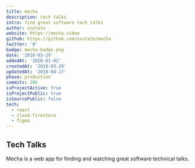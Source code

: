 ```yaml
---
title: mecha
description: tech talks
intro: find great software tech talks
author: scotato
website: https://mecha.video
github: https://github.com/scotato/mecha
twitter: '0'
badge: mecha-badge.png
date: '2018-03-29'
addedAt: '2020-01-02'
createdAt: '2018-03-29'
updatedAt: '2018-04-27'
phase: production
commits: 206
isProjectActive: true
isProjectPublic: true
isSourcePublic: false
tech: 
  - react
  - cloud-firestore
  - figma
---
```


## Tech Talks
Mecha is a web app for finding and watching great software technical talks.
